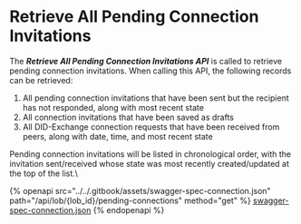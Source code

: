 # Retrieve All Pending Connection Invitations

The _**Retrieve All Pending Connection Invitations API**_ is called to retrieve pending connection invitations. When calling this API, the following records can be retrieved:

1. All pending connection invitations that have been sent but the recipient has not responded, along with most recent state
2. All connection invitations that have been saved as drafts
3. All DID-Exchange connection requests that have been received from peers, along with date, time, and most recent state

Pending connection invitations will be listed in chronological order, with the invitation sent/received whose state was most recently created/updated at the top of the list.\


{% openapi src="../../.gitbook/assets/swagger-spec-connection.json" path="/api/lob/{lob_id}/pending-connections" method="get" %}
[swagger-spec-connection.json](../../.gitbook/assets/swagger-spec-connection.json)
{% endopenapi %}






